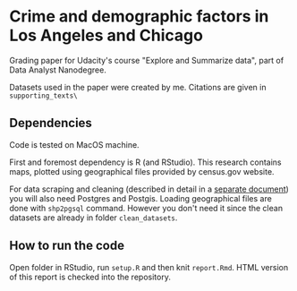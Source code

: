 # Crime and demographic factors in Los Angeles and Chicago
Grading paper for Udacity's course "Explore and Summarize data", part of Data Analyst Nanodegree.

Datasets used in the paper were created by me. Citations are given in `supporting_texts\`

## Dependencies
Code is tested on MacOS machine. 

First and foremost dependency is R (and RStudio). This research contains maps, plotted using geographical files provided by census.gov website. 

For data scraping and cleaning (described in detail in a [separate document](https://github.com/nikita-barsukov/ud-651/blob/master/supporting_texts/dataset_construction.md)) you will also need Postgres and Postgis. Loading geographical files are done with `shp2pgsql` command. However you don't need it since the clean datasets are already in folder `clean_datasets`.

## How to run the code

Open folder in RStudio, run `setup.R` and then knit `report.Rmd`. HTML version of this report is checked into the repository.
